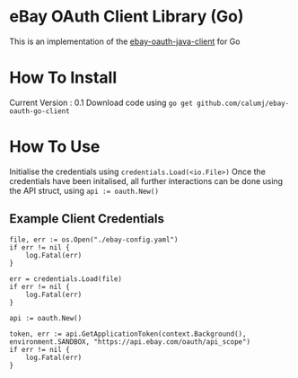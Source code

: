 # eBay OAuth Client Library (Go)
This is an implementation of the [ebay-oauth-java-client](https://github.com/eBay/ebay-oauth-java-client) for Go

# How To Install
Current Version : 0.1
Download code using `go get github.com/calumj/ebay-oauth-go-client`

# How To Use 
Initialise the credentials using `credentials.Load(<io.File>)`
Once the credentials have been initalised, all further interactions can be done using the API struct,  using `api := oauth.New()`

## Example Client Credentials
```
file, err := os.Open("./ebay-config.yaml")
if err != nil {
	log.Fatal(err)
}

err = credentials.Load(file)
if err != nil {
	log.Fatal(err)
}

api := oauth.New()

token, err := api.GetApplicationToken(context.Background(), environment.SANDBOX, "https://api.ebay.com/oauth/api_scope")
if err != nil {
	log.Fatal(err)
}
```

